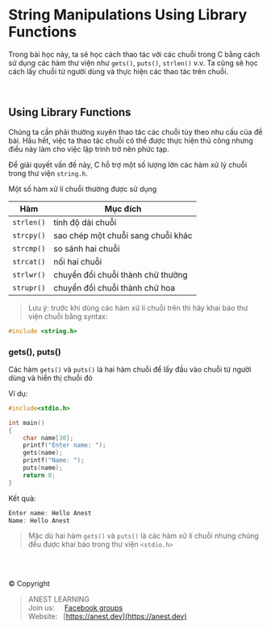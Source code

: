 
# String Manipulations Using Library Functions

Trong bài học này, ta sẽ học cách thao tác với các chuỗi trong C bằng cách sử dụng các hàm thư viện như `gets()`, `puts()`, `strlen()` v.v. Ta cũng sẽ học cách lấy chuỗi từ người dùng và thực hiện các thao tác trên chuỗi.

<br />

## Using Library Functions

Chúng ta cần phải thường xuyên thao tác các chuỗi tùy theo nhu cầu của đề bài. Hầu hết, việc ta thao tác chuỗi có thể được thực hiện thủ công nhưng điều này làm cho việc lập trình trở nên phức tạp.

Để giải quyết vấn đề này, C hỗ trợ một số lượng lớn các hàm xử lý chuỗi trong thư viện `string.h`.

Một số hàm xử lí chuỗi thường được sử dụng


| Hàm | Mục đích |
| :-: | - |
| `strlen()` | tính độ dài chuỗi |
| `strcpy()` | sao chép một chuỗi sang chuỗi khác |
| `strcmp()` | so sánh hai chuỗi |
| `strcat()` | nối hai chuỗi |
| `strlwr()` | chuyển đổi chuỗi thành chữ thường |
| `strupr()` | chuyển đổi chuỗi thành chữ hoa |

> Lưu ý: trước khi dùng các hàm xử lí chuỗi trên thì hãy khai báo thư viện chuỗi bằng syntax:
```c
#include <string.h>
```

### gets(), puts()

Các hàm `gets()` và `puts()` là hai hàm chuỗi để lấy đầu vào chuỗi từ người dùng và hiển thị chuỗi đó

Ví dụ:

```c
#include<stdio.h>

int main()
{
    char name[30];
    printf("Enter name: ");
    gets(name);    
    printf("Name: ");
    puts(name);   
    return 0;
}
```

Kết quả:

```c
Enter name: Hello Anest
Name: Hello Anest
```

> Mặc dù hai hàm `gets()` và `puts()` là các hàm xử lí chuỗi nhưng chúng đều được khai báo trong thư viện `<stdio.h>`



<br />

##  

© Copyright
> ANEST LEARNING  
> Join us: &nbsp;&nbsp;&nbsp; [Facebook groups](https://www.facebook.com/groups/anest.learning/)  
> Website: &nbsp; [https://anest.dev](https://anest.dev)  
